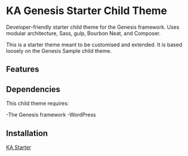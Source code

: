 # KA Genesis Starter Child Theme

Developer-friendly starter child theme for the Genesis framework. Uses modular architecture, Sass, gulp, Bourbon Neat, and Composer. 

This is a starter theme meant to be customised and extended. It is based loosely on the Genesis Sample child theme.

## Features

## Dependencies

This child theme requires:

-The Genesis framework
-WordPress

## Installation

[KA Starter](https://github.com/kateamann/kastarter)